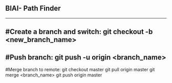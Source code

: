 ## BIAI-  Path Finder
---
#Create a branch and switch:
git checkout -b <new_branch_name>
---
#Push branch:
git push -u origin <branch_name>
---
#Merge branch to remote:
git checkout master
git pull origin master
git merge <branch_name>
git push origin master